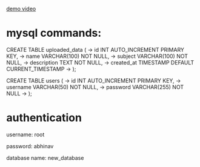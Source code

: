 [demo video](demo.mkv)

# mysql commands:

CREATE TABLE uploaded_data (
    ->     id INT AUTO_INCREMENT PRIMARY KEY,
    ->     name VARCHAR(100) NOT NULL,
    ->     subject VARCHAR(100) NOT NULL,
    ->     description TEXT NOT NULL,
    ->     created_at TIMESTAMP DEFAULT CURRENT_TIMESTAMP
    -> );

 CREATE TABLE users (
    ->     id INT AUTO_INCREMENT PRIMARY KEY,
    ->     username VARCHAR(50) NOT NULL,
    ->     password VARCHAR(255) NOT NULL
    -> );

# authentication

username: root

password: abhinav

database name: new_database
